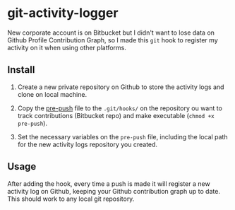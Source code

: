 # git-activity-logger

New corporate account is on Bitbucket but I didn't want to lose data on Github Profile Contribution Graph, so I made this `git` hook to register my activity on it when using other platforms.

## Install
1. Create a new private repository on Github to store the activity logs and clone on local machine.

3. Copy the [pre-push](./pre-push) file to the `.git/hooks/` on the repository ou want to track contributions (Bitbucket repo) and make executable (`chmod +x pre-push`).

3. Set the necessary variables on the `pre-push` file, including the local path for the new activity logs repository you created.

## Usage
After adding the hook, every time a push is made it will register a new activity log on Github, keeping your Github contribution graph up to date. This should work to any local git repository.
